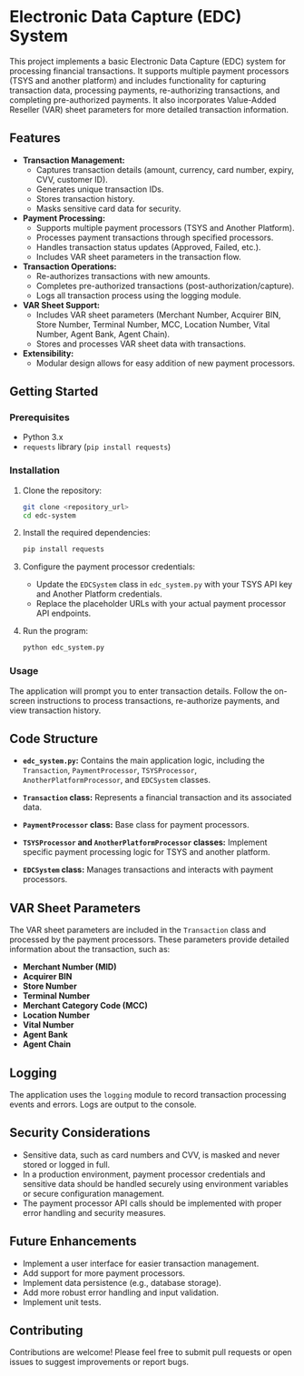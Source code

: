 # Electronic Data Capture (EDC) System

This project implements a basic Electronic Data Capture (EDC) system for processing financial transactions. It supports multiple payment processors (TSYS and another platform) and includes functionality for capturing transaction data, processing payments, re-authorizing transactions, and completing pre-authorized payments. It also incorporates Value-Added Reseller (VAR) sheet parameters for more detailed transaction information.

## Features

* **Transaction Management:**
    * Captures transaction details (amount, currency, card number, expiry, CVV, customer ID).
    * Generates unique transaction IDs.
    * Stores transaction history.
    * Masks sensitive card data for security.
* **Payment Processing:**
    * Supports multiple payment processors (TSYS and Another Platform).
    * Processes payment transactions through specified processors.
    * Handles transaction status updates (Approved, Failed, etc.).
    * Includes VAR sheet parameters in the transaction flow.
* **Transaction Operations:**
    * Re-authorizes transactions with new amounts.
    * Completes pre-authorized transactions (post-authorization/capture).
    * Logs all transaction process using the logging module.
* **VAR Sheet Support:**
    * Includes VAR sheet parameters (Merchant Number, Acquirer BIN, Store Number, Terminal Number, MCC, Location Number, Vital Number, Agent Bank, Agent Chain).
    * Stores and processes VAR sheet data with transactions.
* **Extensibility:**
    * Modular design allows for easy addition of new payment processors.

## Getting Started

### Prerequisites

* Python 3.x
* `requests` library (`pip install requests`)

### Installation

1.  Clone the repository:

    ```bash
    git clone <repository_url>
    cd edc-system
    ```

2.  Install the required dependencies:

    ```bash
    pip install requests
    ```

3.  Configure the payment processor credentials:

    * Update the `EDCSystem` class in `edc_system.py` with your TSYS API key and Another Platform credentials.
    * Replace the placeholder URLs with your actual payment processor API endpoints.

4. Run the program:

    ```bash
    python edc_system.py
    ```

### Usage

The application will prompt you to enter transaction details. Follow the on-screen instructions to process transactions, re-authorize payments, and view transaction history.

## Code Structure

* **`edc_system.py`:** Contains the main application logic, including the `Transaction`, `PaymentProcessor`, `TSYSProcessor`, `AnotherPlatformProcessor`, and `EDCSystem` classes.

* **`Transaction` class:** Represents a financial transaction and its associated data.

* **`PaymentProcessor` class:** Base class for payment processors.

* **`TSYSProcessor` and `AnotherPlatformProcessor` classes:** Implement specific payment processing logic for TSYS and another platform.

* **`EDCSystem` class:** Manages transactions and interacts with payment processors.

## VAR Sheet Parameters

The VAR sheet parameters are included in the `Transaction` class and processed by the payment processors. These parameters provide detailed information about the transaction, such as:

* **Merchant Number (MID)**
* **Acquirer BIN**
* **Store Number**
* **Terminal Number**
* **Merchant Category Code (MCC)**
* **Location Number**
* **Vital Number**
* **Agent Bank**
* **Agent Chain**

## Logging

The application uses the `logging` module to record transaction processing events and errors. Logs are output to the console.

## Security Considerations

* Sensitive data, such as card numbers and CVV, is masked and never stored or logged in full.
* In a production environment, payment processor credentials and sensitive data should be handled securely using environment variables or secure configuration management.
* The payment processor API calls should be implemented with proper error handling and security measures.

## Future Enhancements

* Implement a user interface for easier transaction management.
* Add support for more payment processors.
* Implement data persistence (e.g., database storage).
* Add more robust error handling and input validation.
* Implement unit tests.

## Contributing

Contributions are welcome! Please feel free to submit pull requests or open issues to suggest improvements or report bugs.